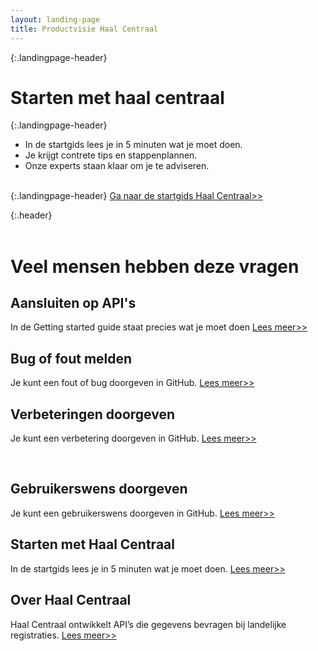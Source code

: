 ```yaml
---
layout: landing-page
title: Productvisie Haal Centraal
---
```

{:.landingpage-header}
# Starten met haal centraal

{:.landingpage-header}
* In de startgids lees je in 5 minuten wat je moet doen.
* Je krijgt contrete tips en stappenplannen. 
* Onze experts staan klaar om je te adviseren.   

&nbsp;    
{:.landingpage-header}
[Ga naar de startgids Haal Centraal>>](https://vng-realisatie.github.io/Haal-Centraal-new/starten-met-haal-centraal)

{:.header}
<br><br>


# Veel mensen hebben deze vragen

<div class="row">
  <div class="col">
    <div class="card no-border">
      <div class="card-body">
        <h2 class="card-title">Aansluiten op API's</h2>
        <p class="card-text">
          In de Getting started guide staat precies wat je moet doen <a href="https://vng-realisatie.github.io/Haal-Centraal-new/aansluiten-op-apis">Lees meer>></a>
        </p>
      </div>
    </div>
  </div>
  <div class="col">
    <div class="card no-border">
      <div class="card-body">
        <h2 class="card-title">Bug of fout melden</h2>
        <p class="card-text">
        Je kunt een fout of bug doorgeven in GitHub. <a href="https://vng-realisatie.github.io/Haal-Centraal-new/bug_melden">Lees meer>></a>
        </p>
      </div>
    </div>
  </div>
  <div class="col">
    <div class="card no-border">
      <div class="card-body">
        <h2 class="card-title">Verbeteringen doorgeven</h2>
        <p class="card-text"> Je kunt een verbetering doorgeven in GitHub. <a href="https://vng-realisatie.github.io/Haal-Centraal-new/verbetervoorstel">Lees meer>></a>
        </p>
      </div>
    </div>
  </div>
</div>
<br>
<div class="row">
  <div class="col">
    <div class="card no-border">
      <div class="card-body">
        <h2 class="card-title">Gebruikerswens doorgeven</h2>
        <p class="card-text">
        Je kunt een gebruikerswens doorgeven in GitHub. <a href="https://vng-realisatie.github.io/Haal-Centraal-new/gebruikerswens">Lees meer>></a>
        </p>
      </div>
    </div>
  </div>
  <div class="col">
    <div class="card no-border">
      <div class="card-body">
        <h2 class="card-title">Starten met Haal Centraal</h2>
        <p class="card-text">
        In de startgids lees je in 5 minuten wat je moet doen. <a href="https://vng-realisatie.github.io/Haal-Centraal-new/starten-met-haal-centraal">Lees meer>></a>
        </p>
      </div>
    </div>
  </div>
  <div class="col">
    <div class="card no-border">
      <div class="card-body">
        <h2 class="card-title">Over Haal Centraal</h2>
        <p class="card-text">
        Haal Centraal ontwikkelt API’s die gegevens bevragen bij landelijke registraties. <a href="https://vng-realisatie.github.io/Haal-Centraal-new/over-haal-centraal">Lees meer>></a>
</p>
      </div>
    </div>
  </div>
</div>


&nbsp;   
&nbsp;   

